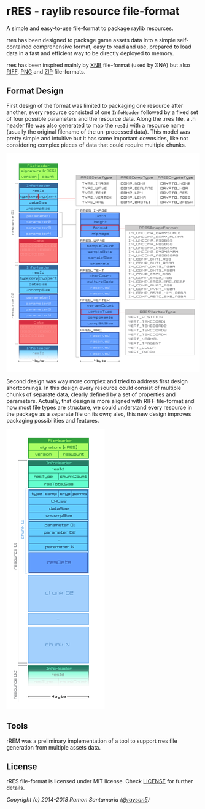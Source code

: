 # rRES - raylib resource file-format
A simple and easy-to-use file-format to package raylib resources.

rres has been designed to package game assets data into a simple self-contained comprehensive format, easy to read and use, prepared to load data in a fast and efficient way to be directly deployed to memory.

rres has been inspired mainly by [XNB](http://xbox.create.msdn.com/en-US/sample/xnb_format) file-format (used by XNA) but also [RIFF](https://en.wikipedia.org/wiki/Resource_Interchange_File_Format), [PNG](https://en.wikipedia.org/wiki/Portable_Network_Graphics) and [ZIP](https://en.wikipedia.org/wiki/Zip_(file_format)) file-formats.

## Format Design

First design of the format was limited to packaging one resource after another, every resource consisted of one `InfoHeader` followed by a fixed set of four possible parameters and the resource data. Along the .rres file, a .h header file was also generated to map the `resId` with a resource name (usually the original filename of the un-processed data). This model was pretty simple and intuitive but it has some important downsides, like not considering complex pieces of data that could require multiple chunks.

![rres first design](design/rres_file_format_REV0.png)

Second design was way more complex and tried to address first design shortcomings. In this design every resource could consist of multiple chunks of separate data, clearly defined by a set of properties and parameters. Actually, that design is more aligned with RIFF file-format and how most file types are structure, we could understand every resource in the package as a separate file on its own; also, this new design improves packaging possibilities and features.

![rres second design](design/rres_file_format_REV2.png)

## Tools

rREM was a preliminary implementation of a tool to support rres file generation from multiple assets data.

## License

rRES file-format is licensed under MIT license. Check [LICENSE](LICENSE) for further details.

*Copyright (c) 2014-2018 Ramon Santamaria ([@raysan5](https://twitter.com/raysan5))*
